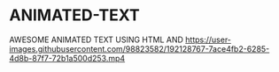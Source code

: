 # ANIMATED-TEXT
AWESOME ANIMATED TEXT USING HTML AND
https://user-images.githubusercontent.com/98823582/192128767-7ace4fb2-6285-4d8b-87f7-72b1a500d253.mp4
